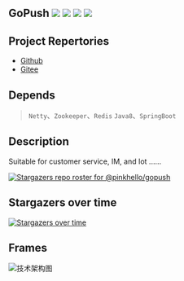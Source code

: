 ## GoPush ![](https://img.shields.io/github/stars/pinkhello/gopush?color=0088ff) ![](https://img.shields.io/github/forks/pinkhello/gopush?color=0088ff) ![](https://img.shields.io/github/issues/pinkhello/gopush?color=0088ff) ![](https://img.shields.io/github/issues-pr/pinkhello/gopush?color=0088ff)

## Project Repertories
- [Github](https://github.com/pinkhello/gopush)
- [Gitee](https://gitee.com/openWolf/gopush)
  
## Depends
> `Netty`、`Zookeeper`、`Redis`
> `Java8`、`SpringBoot`

## Description
Suitable for customer service, IM, and Iot ...... 

[![Stargazers repo roster for @pinkhello/gopush](https://reporoster.com/stars/pinkhello/gopush)](https://github.com/pinkhello/gopush/stargazers)


## Stargazers over time

[![Stargazers over time](https://starchart.cc/pinkhello/gopush.svg)](https://starchart.cc/pinkhello/gopush)


## Frames
![技术架构图](https://git.oschina.net/uploads/images/2017/0627/092129_ddd20f29_7872.png "技术架构图")

